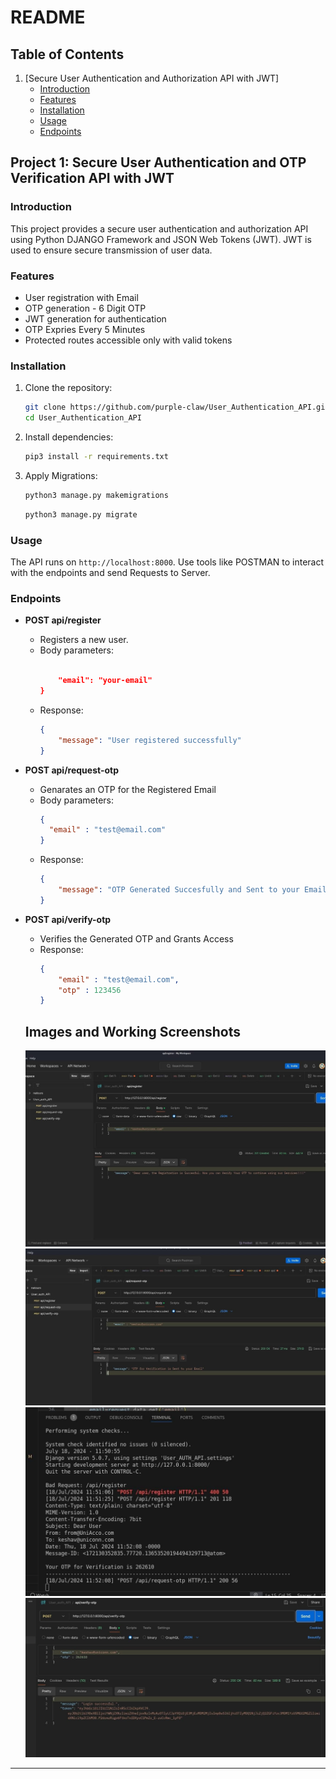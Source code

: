# README

## Table of Contents
1. [Secure User Authentication and Authorization API with JWT]
    - [Introduction](#introduction-1)
    - [Features](#features-1)
    - [Installation](#installation-1)
    - [Usage](#usage-1)
    - [Endpoints](#endpoints-1)

## Project 1: Secure User Authentication and OTP Verification API with JWT

### Introduction

This project provides a secure user authentication and authorization API using Python DJANGO Framework and JSON Web Tokens (JWT). JWT is used to ensure secure transmission of user data.


### Features

- User registration with Email
- OTP generation - 6 Digit OTP
- JWT generation for authentication
- OTP Expries Every 5 Minutes
- Protected routes accessible only with valid tokens
  
### Installation

1. Clone the repository:
    ```bash
    git clone https://github.com/purple-claw/User_Authentication_API.git
    cd User_Authentication_API
    ```
2. Install dependencies:
    ```bash
    pip3 install -r requirements.txt
    ```
3. Apply Migrations:
    ```bash
    python3 manage.py makemigrations
    ```
    ```bash
    python3 manage.py migrate
    ```

### Usage

The API runs on `http://localhost:8000`. Use tools like POSTMAN to interact with the endpoints and send Requests to Server.

### Endpoints

- **POST api/register**
    - Registers a new user.
    - Body parameters:
        ```json
        
            "email": "your-email"
        }
        ```
    - Response:
        ```json
        {
            "message": "User registered successfully"
        }
        ```

- **POST api/request-otp**
    - Genarates an OTP for the Registered Email
    - Body parameters:
        ```json
        {
          "email" : "test@email.com"
        }
        ```
    - Response:
        ```json
        {
            "message": "OTP Generated Succesfully and Sent to your Email"
        }
        ```

- **POST api/verify-otp**
    - Verifies the Generated OTP and Grants Access
    - Response:
        ```json
        {
            "email" : "test@email.com",
            "otp" : 123456
        }
        ```
  ## Images and Working Screenshots
  ![Screenshot](https://github.com/purple-claw/User_Authentication_API/blob/master/WhatsApp%20Image%202024-07-18%20at%206.56.44%20AM.jpeg)
  ![Screenshot](https://github.com/purple-claw/User_Authentication_API/blob/master/WhatsApp%20Image%202024-07-18%20at%206.57.02%20AM.jpeg)
  ![Screenshot](https://github.com/purple-claw/User_Authentication_API/blob/master/WhatsApp%20Image%202024-07-18%20at%206.56.22%20AM.jpeg)
  ![Screenshot](https://github.com/purple-claw/User_Authentication_API/blob/master/WhatsApp%20Image%202024-07-18%20at%206.57.18%20AM.jpeg)

---
